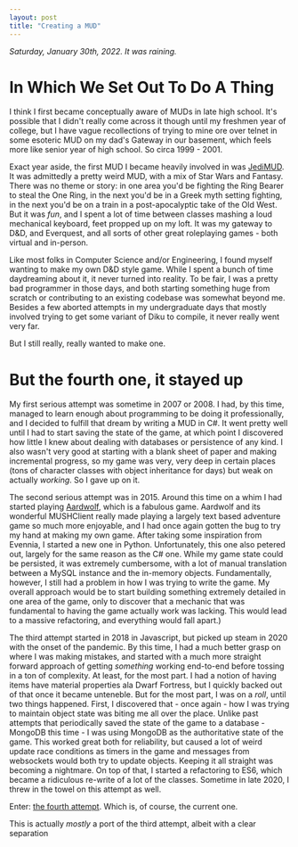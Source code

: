 ```yaml
---
layout: post
title: "Creating a MUD"
---
```


_Saturday, January 30th, 2022. It was raining._

# In Which We Set Out To Do A Thing

I think I first became conceptually aware of MUDs in late high school. It's possible that I didn't really come across it though until my freshmen year of college, but I have vague recollections of trying to mine ore over telnet in some esoteric MUD on my dad's Gateway in our basement, which feels more like senior year of high school. So circa 1999 - 2001.

Exact year aside, the first MUD I became heavily involved in was [JediMUD](https://muds.fandom.com/wiki/JediMUD). It was admittedly a pretty weird MUD, with a mix of Star Wars and Fantasy. There was no theme or story: in one area you'd be fighting the Ring Bearer to steal the One Ring, in the next you'd be in a Greek myth setting fighting, in the next you'd be on a train in a post-apocalyptic take of the Old West. But it was _fun_, and I spent a lot of time between classes mashing a loud mechanical keyboard, feet propped up on my loft. It was my gateway to D&D, and Everquest, and all sorts of other great roleplaying games - both virtual and in-person.

Like most folks in Computer Science and/or Engineering, I found myself wanting to make my own D&D style game. While I spent a bunch of time daydreaming about it, it never turned into reality. To be fair, I was a pretty bad programmer in those days, and both starting something huge from scratch or contributing to an existing codebase was somewhat beyond me. Besides a few aborted attempts in my undergraduate days that mostly involved trying to get some variant of Diku to compile, it never really went very far.

But I still really, really wanted to make one.

# But the fourth one, it stayed up

My first serious attempt was sometime in 2007 or 2008. I had, by this time, managed to learn enough about programming to be doing it professionally, and I decided to fulfill that dream by writing a MUD in C#. It went pretty well until I had to start saving the state of the game, at which point I discovered how little I knew about dealing with databases or persistence of any kind. I also wasn't very good at starting with a blank sheet of paper and making incremental progress, so my game was very, very deep in certain places (tons of character classes with object inheritance for days) but weak on actually _working_. So I gave up on it.

The second serious attempt was in 2015. Around this time on a whim I had started playing [Aardwolf](https://www.aardwolf.com/), which is a fabulous game. Aardwolf and its wonderful MUSHClient really made playing a largely text based adventure game so much more enjoyable, and I had once again gotten the bug to try my hand at making my own game. After taking some inspiration from Evennia, I started a new one in Python. Unfortunately, this one also petered out, largely for the same reason as the C# one. While my game state could be persisted, it was extremely cumbersome, with a lot of manual translation between a MySQL instance and the in-memory objects. Fundamentally, however, I still had a problem in how I was trying to write the game. My overall approach would be to start building something extremely detailed in one area of the game, only to discover that a mechanic that was fundamental to having the game actually work was lacking. This would lead to a massive refactoring, and everything would fall apart.)

The third attempt started in 2018 in Javascript, but picked up steam in 2020 with the onset of the pandemic. By this time, I had a much better grasp on where I was making mistakes, and started with a much more straight forward approach of getting _something_ working end-to-end before tossing in a ton of complexity. At least, for the most part. I had a notion of having items have material properties ala Dwarf Fortress, but I quickly backed out of that once it became unteneble. But for the most part, I was on a _roll_, until two things happened. First, I discovered that - once again - how I was trying to maintain object state was biting me all over the place. Unlike past attempts that periodically saved the state of the game to a database - MongoDB this time - I was using MongoDB as the authoritative state of the game. This worked great both for reliability, but caused a lot of weird update race conditions as timers in the game and messages from websockets would both try to update objects. Keeping it all straight was becoming a nightmare. On top of that, I started a refactoring to ES6, which became a ridiculous re-write of a lot of the classes. Sometime in late 2020, I threw in the towel on this attempt as well.

Enter: [the fourth attempt](https://youtu.be/aNaXdLWt17A?t=21). Which is, of course, the current one.

This is actually _mostly_ a port of the third attempt, albeit with a clear separation

